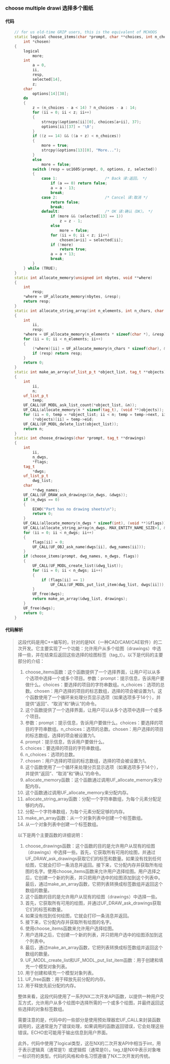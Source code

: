 ### choose multiple drawi 选择多个图纸

#### 代码

```cpp
    // for us old-time GRIP users, this is the equivalent of MCHOOS  
    static logical choose_items(char *prompt, char **choices, int n_choices,  
        int *chosen)  
    {  
        logical  
            more;  
        int  
            a = 0,  
            ii,  
            resp,  
            selected[14],  
            z;  
        char  
            options[14][38];  
        do  
        {  
            z = (n_choices - a < 14) ? n_choices - a : 14;  
            for (ii = 0; ii < z; ii++)  
            {  
                strncpy(&options[ii][0], choices[a+ii], 37);  
                options[ii][37] = '\0';  
            }  
            if ((z == 14) && ((a + z) < n_choices))  
            {  
                more = true;  
                strcpy(&options[13][0], "More...");  
            }  
            else  
                more = false;  
            switch (resp = uc1605(prompt, 0, options, z, selected))  
            {  
                case 1:                     /* Back 译:返回。 */  
                    if (a == 0) return false;  
                    a = a - 13;  
                    break;  
                case 2:                     /* Cancel 译:取消 */  
                    return false;  
                    break;  
                default:                    /* OK 译:确认（OK）。 */  
                    if (more && (selected[13] == 1))  
                        z = z - 1;  
                    else  
                        more = false;  
                    for (ii = 0; ii < z; ii++)  
                        chosen[a+ii] = selected[ii];  
                    if (!more)  
                        return true;  
                    a = a + 13;  
                    break;  
            }  
        } while (TRUE);  
    }  
    static int allocate_memory(unsigned int nbytes, void **where)  
    {  
        int  
            resp;  
        *where = UF_allocate_memory(nbytes, &resp);  
        return resp;  
    }  
    static int allocate_string_array(int n_elements, int n_chars, char ***where)  
    {  
        int  
            ii,  
            resp;  
        *where = UF_allocate_memory(n_elements * sizeof(char *), &resp);  
        for (ii = 0; ii < n_elements; ii++)  
        {  
            (*where)[ii] = UF_allocate_memory(n_chars * sizeof(char), &resp);  
            if (resp) return resp;  
        }  
        return 0;  
    }  
    static int make_an_array(uf_list_p_t *object_list, tag_t **objects)  
    {  
        int  
            ii,  
            n;  
        uf_list_p_t  
            temp;  
        UF_CALL(UF_MODL_ask_list_count(*object_list, &n));  
        UF_CALL(allocate_memory(n * sizeof(tag_t), (void **)objects));  
        for (ii = 0, temp = *object_list; ii < n; temp = temp->next, ii++)  
            (*objects)[ii] = temp->eid;  
        UF_CALL(UF_MODL_delete_list(object_list));  
        return n;  
    }  
    static int choose_drawings(char *prompt, tag_t **drawings)  
    {  
        int  
            ii,  
            n_dwgs,  
            *flags;  
        tag_t  
            *dwgs;  
        uf_list_p_t  
            dwg_list;  
        char  
            **dwg_names;  
        UF_CALL(UF_DRAW_ask_drawings(&n_dwgs, &dwgs));  
        if (n_dwgs == 0)  
        {  
            ECHO("Part has no drawing sheets\n");  
            return 0;  
        }  
        UF_CALL(allocate_memory(n_dwgs * sizeof(int), (void **)&flags));  
        UF_CALL(allocate_string_array(n_dwgs, MAX_ENTITY_NAME_SIZE+1, &dwg_names));  
        for (ii = 0; ii < n_dwgs; ii++)   
        {  
            flags[ii] = 0;  
            UF_CALL(UF_OBJ_ask_name(dwgs[ii], dwg_names[ii]));  
        }  
        if (choose_items(prompt, dwg_names, n_dwgs, flags))  
        {  
            UF_CALL(UF_MODL_create_list(&dwg_list));  
            for (ii = 0; ii < n_dwgs; ii++)   
            {  
                if (flags[ii] == 1)   
                    UF_CALL(UF_MODL_put_list_item(dwg_list, dwgs[ii]));  
            }  
            UF_free(dwgs);  
            return make_an_array(&dwg_list, drawings);  
        }  
        UF_free(dwgs);  
        return 0;  
    }

```

#### 代码解析

> 这段代码是用C++编写的，针对的是NX（一种CAD/CAM/CAE软件）的二次开发。它主要实现了一个功能：允许用户从多个绘图（drawings）中选择一些，并在结束后返回这些选择的绘图标签（tag_t）。以下是代码的主要部分的介绍：
>
> 1. choose_items函数：这个函数提供了一个选择界面，让用户可以从多个选项中选择一个或多个项目。参数：prompt：提示信息，告诉用户要做什么。choices：要选择的项目的字符串数组。n_choices：选项的总数。chosen：用户选择的项目的标志数组，选择的项会被设置为1。这个函数使用了一个循环来处理分页显示选项（如果选项多于14个），并提供“返回”、“取消”和“确认”的命令。
> 2. 这个函数提供了一个选择界面，让用户可以从多个选项中选择一个或多个项目。
> 3. 参数：prompt：提示信息，告诉用户要做什么。choices：要选择的项目的字符串数组。n_choices：选项的总数。chosen：用户选择的项目的标志数组，选择的项会被设置为1。
> 4. prompt：提示信息，告诉用户要做什么。
> 5. choices：要选择的项目的字符串数组。
> 6. n_choices：选项的总数。
> 7. chosen：用户选择的项目的标志数组，选择的项会被设置为1。
> 8. 这个函数使用了一个循环来处理分页显示选项（如果选项多于14个），并提供“返回”、“取消”和“确认”的命令。
> 9. allocate_memory函数：这个函数通过调用UF_allocate_memory来分配内存。
> 10. 这个函数通过调用UF_allocate_memory来分配内存。
> 11. allocate_string_array函数：分配一个字符串数组，为每个元素分配足够的内存。
> 12. 分配一个字符串数组，为每个元素分配足够的内存。
> 13. make_an_array函数：从一个对象列表中创建一个标签数组。
> 14. 从一个对象列表中创建一个标签数组。
>
> 以下是两个主要函数的详细说明：
>
> 1. choose_drawings函数：这个函数的目的是允许用户从现有的绘图（drawings）中选择一些。首先，它获取所有可用的绘图，并通过UF_DRAW_ask_drawings获取它们的标签和数量。如果没有找到任何绘图，它就会打印一条消息并返回。接下来，它分配内存并获取所有绘图的名字。使用choose_items函数来允许用户选择绘图。用户选择之后，它创建一个新的列表，并只把用户选中的绘图添加到这个列表中。最后，通过make_an_array函数，它把列表转换成标签数组并返回这个数组的数量。
> 2. 这个函数的目的是允许用户从现有的绘图（drawings）中选择一些。
> 3. 首先，它获取所有可用的绘图，并通过UF_DRAW_ask_drawings获取它们的标签和数量。
> 4. 如果没有找到任何绘图，它就会打印一条消息并返回。
> 5. 接下来，它分配内存并获取所有绘图的名字。
> 6. 使用choose_items函数来允许用户选择绘图。
> 7. 用户选择之后，它创建一个新的列表，并只把用户选中的绘图添加到这个列表中。
> 8. 最后，通过make_an_array函数，它把列表转换成标签数组并返回这个数组的数量。
> 9. UF_MODL_create_list和UF_MODL_put_list_item函数：用于创建和填充一个模型对象列表。
> 10. 用于创建和填充一个模型对象列表。
> 11. UF_free函数：用于释放先前分配的内存。
> 12. 用于释放先前分配的内存。
>
> 整体来看，这段代码使用了一系列NX二次开发API函数，以提供一种用户交互方式，允许用户从多个绘图中选择所需的一个或多个绘图，并最终返回这些选择的对象标签数组。
>
> 需要注意的是，代码中的一些部分是使用预处理器宏UF_CALL来封装函数调用的，这通常是为了错误处理，如果调用的函数返回错误，它会处理这些错误。ECHO宏可能用于输出信息到用户界面。
>
> 此外，代码中使用了logical类型，这在NX的二次开发API中相当于int，用于表示逻辑真（通常是1）或逻辑假（通常是0）。tag_t是NX中表示对象唯一标识符的类型。代码的风格和命名习惯遵循了NX二次开发的传统。
>
